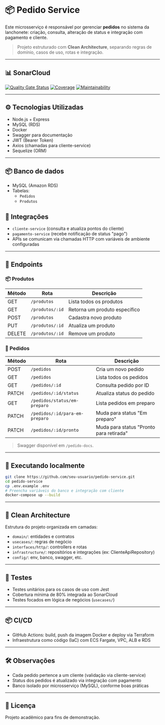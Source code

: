 # 📦 Pedido Service

Este microsserviço é responsável por gerenciar **pedidos** no sistema da lanchonete: criação, consulta, alteração de status e integração com pagamento e cliente.

> Projeto estruturado com **Clean Architecture**, separando regras de domínio, casos de uso, rotas e integração.

---

## 📊 SonarCloud

[![Quality Gate Status](https://sonarcloud.io/api/project_badges/measure?project=eamaral_pedido-service&metric=alert_status)](https://sonarcloud.io/dashboard?id=eamaral_pedido-service)
[![Coverage](https://sonarcloud.io/api/project_badges/measure?project=eamaral_pedido-service&metric=coverage)](https://sonarcloud.io/dashboard?id=eamaral_pedido-service)
[![Maintainability](https://sonarcloud.io/api/project_badges/measure?project=eamaral_pedido-service&metric=sqale_rating)](https://sonarcloud.io/dashboard?id=eamaral_pedido-service)

---

## ⚙️ Tecnologias Utilizadas

- Node.js + Express
- MySQL (RDS)
- Docker
- Swagger para documentação
- JWT (Bearer Token)
- Axios (chamadas para cliente-service)
- Sequelize (ORM)

---

## 📦 Banco de dados

- MySQL (Amazon RDS)
- Tabelas:
  - `Pedidos`
  - `Produtos`

## 🔄 Integrações

- `cliente-service` (consulta e atualiza pontos do cliente)
- `pagamento-service` (recebe notificação de status "pago")
- APIs se comunicam via chamadas HTTP com variáveis de ambiente configuradas

---

## 📌 Endpoints

### 📦 Produtos

| Método | Rota              | Descrição                        |
|--------|-------------------|----------------------------------|
| GET    | `/produtos`       | Lista todos os produtos          |
| GET    | `/produtos/:id`   | Retorna um produto específico    |
| POST   | `/produtos`       | Cadastra novo produto            |
| PUT    | `/produtos/:id`   | Atualiza um produto              |
| DELETE | `/produtos/:id`   | Remove um produto                |

### 🧾 Pedidos

| Método | Rota                  | Descrição                                 |
|--------|-----------------------|-------------------------------------------|
| POST   | `/pedidos`            | Cria um novo pedido                       |
| GET    | `/pedidos`            | Lista todos os pedidos                    |
| GET    | `/pedidos/:id`        | Consulta pedido por ID                    |
| PATCH  | `/pedidos/:id/status` | Atualiza status do pedido                 |
| GET    | `/pedidos/status/em-preparo` | Lista pedidos em preparo         |
| PATCH  | `/pedidos/:id/para-em-preparo` | Muda para status "Em preparo"    |
| PATCH  | `/pedidos/:id/pronto` | Muda para status "Pronto para retirada"   |


> Swagger disponível em `/pedido-docs`.

---

## 🚀 Executando localmente

```bash
git clone https://github.com/seu-usuario/pedido-service.git
cd pedido-service
cp .env.example .env
# Preencha variáveis do banco e integração com cliente
docker-compose up --build
```

---

## 🧩 Clean Architecture

Estrutura do projeto organizada em camadas:

- `domain/`: entidades e contratos
- `usecases/`: regras de negócio
- `interfaces/http/`: controllers e rotas
- `infrastructure/`: repositórios e integrações (ex: ClienteApiRepository)
- `config/`: env, banco, swagger, etc.

---

## 🧪 Testes

- Testes unitários para os casos de uso com Jest
- Cobertura mínima de 80% integrada ao SonarCloud
- Testes focados em lógica de negócios (`usecases/`)

---

## 📦 CI/CD

- GitHub Actions: build, push da imagem Docker e deploy via Terraform
- Infraestrutura como código (IaC) com ECS Fargate, VPC, ALB e RDS

---

## 🛠️ Observações

- Cada pedido pertence a um cliente (validação via cliente-service)
- Status dos pedidos é atualizado via integração com pagamento
- Banco isolado por microsserviço (MySQL), conforme boas práticas

---

## 📄 Licença

Projeto acadêmico para fins de demonstração.
